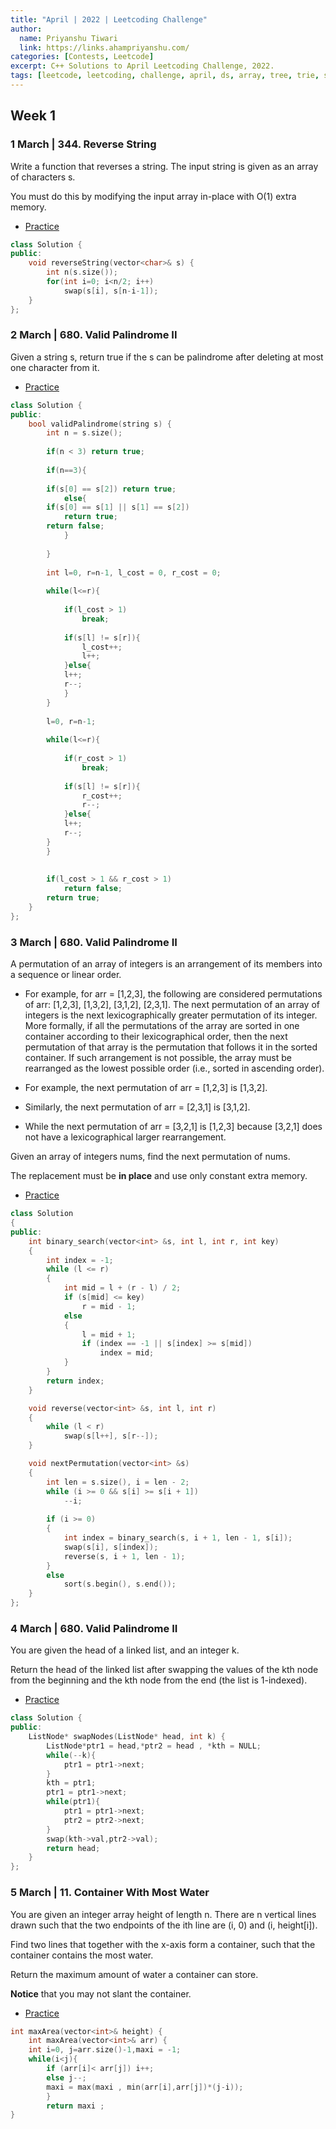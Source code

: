 ```yaml
---
title: "April | 2022 | Leetcoding Challenge"
author:
  name: Priyanshu Tiwari
  link: https://links.ahampriyanshu.com/
categories: [Contests, Leetcode]
excerpt: C++ Solutions to April Leetcoding Challenge, 2022.
tags: [leetcode, leetcoding, challenge, april, ds, array, tree, trie, string, stacks, queue, linked list]
---
```


## Week 1

### 1 March | 344. Reverse String

Write a function that reverses a string. The input string is given as an array of characters s.

You must do this by modifying the input array in-place with O(1) extra memory.

* [Practice](https://leetcode.com/problems/reverse-string/)

```cpp
class Solution {
public:
    void reverseString(vector<char>& s) {
        int n(s.size());
        for(int i=0; i<n/2; i++)
            swap(s[i], s[n-i-1]);
    }
};
```

### 2 March | 680. Valid Palindrome II

Given a string s, return true if the s can be palindrome after deleting at most one character from it.

* [Practice](https://leetcode.com/problems/valid-palindrome-ii/)

```cpp
class Solution {
public:
    bool validPalindrome(string s) {
        int n = s.size();
        
        if(n < 3) return true;
  
        if(n==3){
            
        if(s[0] == s[2]) return true;
            else{
        if(s[0] == s[1] || s[1] == s[2])
            return true;
        return false;
            }
     
        }
        
        int l=0, r=n-1, l_cost = 0, r_cost = 0;
        
        while(l<=r){
            
            if(l_cost > 1)
                break;
            
            if(s[l] != s[r]){
                l_cost++;
                l++;
            }else{
            l++;
            r--;
            }
        }
        
        l=0, r=n-1;
        
        while(l<=r){
            
            if(r_cost > 1)
                break;
            
            if(s[l] != s[r]){
                r_cost++;
                r--;
            }else{
            l++;
            r--; 
        }  
        }
      
        
        if(l_cost > 1 && r_cost > 1)
            return false;
        return true;
    }
};
```


### 3 March | 680. Valid Palindrome II

A permutation of an array of integers is an arrangement of its members into a sequence or linear order.

- For example, for arr = [1,2,3], the following are considered permutations of arr: [1,2,3], [1,3,2], [3,1,2], [2,3,1].
The next permutation of an array of integers is the next lexicographically greater permutation of its integer. More formally, if all the permutations of the array are sorted in one container according to their lexicographical order, then the next permutation of that array is the permutation that follows it in the sorted container. If such arrangement is not possible, the array must be rearranged as the lowest possible order (i.e., sorted in ascending order).

- For example, the next permutation of arr = [1,2,3] is [1,3,2].
- Similarly, the next permutation of arr = [2,3,1] is [3,1,2].
- While the next permutation of arr = [3,2,1] is [1,2,3] because [3,2,1] does not have a lexicographical larger rearrangement.

Given an array of integers nums, find the next permutation of nums.

The replacement must be **in place** and use only constant extra memory.

* [Practice](https://leetcode.com/problems/next-permutation/)

```cpp
class Solution
{
public:
    int binary_search(vector<int> &s, int l, int r, int key)
    {
        int index = -1;
        while (l <= r)
        {
            int mid = l + (r - l) / 2;
            if (s[mid] <= key)
                r = mid - 1;
            else
            {
                l = mid + 1;
                if (index == -1 || s[index] >= s[mid])
                    index = mid;
            }
        }
        return index;
    }

    void reverse(vector<int> &s, int l, int r)
    {
        while (l < r)
            swap(s[l++], s[r--]);
    }

    void nextPermutation(vector<int> &s)
    {
        int len = s.size(), i = len - 2;
        while (i >= 0 && s[i] >= s[i + 1])
            --i;
        
        if (i >= 0)
        {
            int index = binary_search(s, i + 1, len - 1, s[i]);
            swap(s[i], s[index]);
            reverse(s, i + 1, len - 1);
        }
        else
            sort(s.begin(), s.end());
    }
};
```

### 4 March | 680. Valid Palindrome II

You are given the head of a linked list, and an integer k.

Return the head of the linked list after swapping the values of the kth node from the beginning and the kth node from the end (the list is 1-indexed).

* [Practice](https://leetcode.com/problems/swapping-nodes-in-a-linked-list/)

```cpp
class Solution {
public:
    ListNode* swapNodes(ListNode* head, int k) {
        ListNode*ptr1 = head,*ptr2 = head , *kth = NULL;
        while(--k){
            ptr1 = ptr1->next;
        }
        kth = ptr1;
        ptr1 = ptr1->next;
        while(ptr1){
            ptr1 = ptr1->next;
            ptr2 = ptr2->next;
        }
        swap(kth->val,ptr2->val);
        return head;
    }
};
```

### 5 March | 11. Container With Most Water

You are given an integer array height of length n. There are n vertical lines drawn such that the two endpoints of the ith line are (i, 0) and (i, height[i]).

Find two lines that together with the x-axis form a container, such that the container contains the most water.

Return the maximum amount of water a container can store.

**Notice** that you may not slant the container.

* [Practice](https://leetcode.com/problems/container-with-most-water/)

```cpp
int maxArea(vector<int>& height) {
    int maxArea(vector<int>& arr) {
    int i=0, j=arr.size()-1,maxi = -1;
    while(i<j){
        if (arr[i]< arr[j]) i++;
        else j--;
        maxi = max(maxi , min(arr[i],arr[j])*(j-i));
        }
        return maxi ; 
}
```
